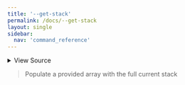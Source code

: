 ```yaml
---
title: '--get-stack'
permalink: /docs/--get-stack
layout: single
sidebar:
  nav: 'command_reference'
---
```




<details>
  <summary>View Source</summary>

{% highlight sh %}

[ $# -eq 0 ] && { echo "!command [Extension Error]: requires name of an array variable to populate with the stack items" >&2; return 1; }

if [ -z "$BASH_PRE_43" ]
then
  local array
  typeset -n array="$1"
  local stackItem=''
  for stackItem in "${SHELLPEN_SOURCE_CONTEXT[@]}"
  do
    array+=("$stackItem")
  done
else
  eval "
    local stackItem=''
    for stackItem in \"\${__SHELLPEN_CONTEXT_$SHELLPEN_SOURCE_ID[@]}\"
    do
      $1+=(\"\$stackItem\")
    done
  "
fi
{% endhighlight %}

</details>



> Populate a provided array with the full current stack







